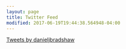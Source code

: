 ```yaml
---
layout: page
title: Twitter Feed
modified: 2017-06-19T19:44:38.564948-04:00
---
```


<a class="twitter-timeline" href="https://twitter.com/danieljbradshaw">Tweets by danieljbradshaw</a>
<script async src="//platform.twitter.com/widgets.js" charset="utf-8"></script>
